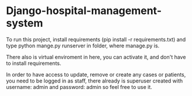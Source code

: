 # Django-hospital-management-system
To run this project, install requirements (pip install -r requirements.txt) and type python mange.py runserver in folder, where manage.py is. 

There also is virtual enviroment in here, you can activate it, and don't have to install requirements.

In order to have access to update, remove or create any cases or patients, you need to be logged in as staff, there already is superuser created with username: admin and password: admin so feel free to use it.

